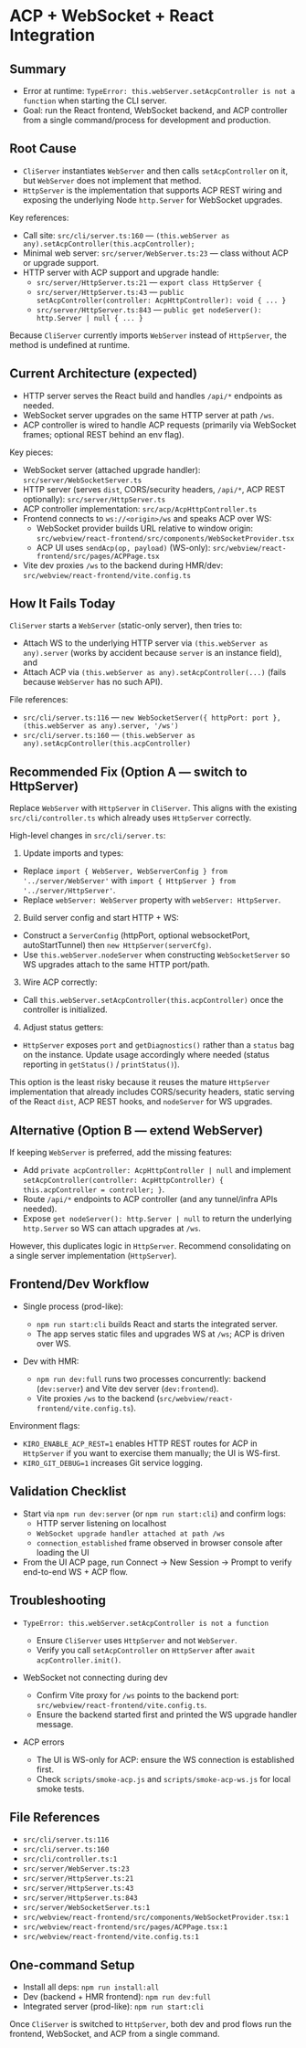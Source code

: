 # ACP + WebSocket + React Integration

## Summary

- Error at runtime: `TypeError: this.webServer.setAcpController is not a function` when starting the CLI server.
- Goal: run the React frontend, WebSocket backend, and ACP controller from a single command/process for development and production.

## Root Cause

- `CliServer` instantiates `WebServer` and then calls `setAcpController` on it, but `WebServer` does not implement that method.
- `HttpServer` is the implementation that supports ACP REST wiring and exposing the underlying Node `http.Server` for WebSocket upgrades.

Key references:

- Call site: `src/cli/server.ts:160` — `(this.webServer as any).setAcpController(this.acpController);`
- Minimal web server: `src/server/WebServer.ts:23` — class without ACP or upgrade support.
- HTTP server with ACP support and upgrade handle:
  - `src/server/HttpServer.ts:21` — `export class HttpServer {`
  - `src/server/HttpServer.ts:43` — `public setAcpController(controller: AcpHttpController): void { ... }`
  - `src/server/HttpServer.ts:843` — `public get nodeServer(): http.Server | null { ... }`

Because `CliServer` currently imports `WebServer` instead of `HttpServer`, the method is undefined at runtime.

## Current Architecture (expected)

- HTTP server serves the React build and handles `/api/*` endpoints as needed.
- WebSocket server upgrades on the same HTTP server at path `/ws`.
- ACP controller is wired to handle ACP requests (primarily via WebSocket frames; optional REST behind an env flag).

Key pieces:

- WebSocket server (attached upgrade handler): `src/server/WebSocketServer.ts`
- HTTP server (serves `dist`, CORS/security headers, `/api/*`, ACP REST optionally): `src/server/HttpServer.ts`
- ACP controller implementation: `src/acp/AcpHttpController.ts`
- Frontend connects to `ws://<origin>/ws` and speaks ACP over WS:
  - WebSocket provider builds URL relative to window origin: `src/webview/react-frontend/src/components/WebSocketProvider.tsx`
  - ACP UI uses `sendAcp(op, payload)` (WS-only): `src/webview/react-frontend/src/pages/ACPPage.tsx`
- Vite dev proxies `/ws` to the backend during HMR/dev: `src/webview/react-frontend/vite.config.ts`

## How It Fails Today

`CliServer` starts a `WebServer` (static-only server), then tries to:

- Attach WS to the underlying HTTP server via `(this.webServer as any).server` (works by accident because `server` is an instance field), and
- Attach ACP via `(this.webServer as any).setAcpController(...)` (fails because `WebServer` has no such API).

File references:

- `src/cli/server.ts:116` — `new WebSocketServer({ httpPort: port }, (this.webServer as any).server, '/ws')`
- `src/cli/server.ts:160` — `(this.webServer as any).setAcpController(this.acpController)`

## Recommended Fix (Option A — switch to HttpServer)

Replace `WebServer` with `HttpServer` in `CliServer`. This aligns with the existing `src/cli/controller.ts` which already uses `HttpServer` correctly.

High-level changes in `src/cli/server.ts`:

1) Update imports and types:

- Replace `import { WebServer, WebServerConfig } from '../server/WebServer'` with `import { HttpServer } from '../server/HttpServer'`.
- Replace `webServer: WebServer` property with `webServer: HttpServer`.

2) Build server config and start HTTP + WS:

- Construct a `ServerConfig` (httpPort, optional websocketPort, autoStartTunnel) then `new HttpServer(serverCfg)`.
- Use `this.webServer.nodeServer` when constructing `WebSocketServer` so WS upgrades attach to the same HTTP port/path.

3) Wire ACP correctly:

- Call `this.webServer.setAcpController(this.acpController)` once the controller is initialized.

4) Adjust status getters:

- `HttpServer` exposes `port` and `getDiagnostics()` rather than a `status` bag on the instance. Update usage accordingly where needed (status reporting in `getStatus()` / `printStatus()`).

This option is the least risky because it reuses the mature `HttpServer` implementation that already includes CORS/security headers, static serving of the React `dist`, ACP REST hooks, and `nodeServer` for WS upgrades.

## Alternative (Option B — extend WebServer)

If keeping `WebServer` is preferred, add the missing features:

- Add `private acpController: AcpHttpController | null` and implement `setAcpController(controller: AcpHttpController) { this.acpController = controller; }`.
- Route `/api/*` endpoints to ACP controller (and any tunnel/infra APIs needed).
- Expose `get nodeServer(): http.Server | null` to return the underlying `http.Server` so WS can attach upgrades at `/ws`.

However, this duplicates logic in `HttpServer`. Recommend consolidating on a single server implementation (`HttpServer`).

## Frontend/Dev Workflow

- Single process (prod-like):
  - `npm run start:cli` builds React and starts the integrated server.
  - The app serves static files and upgrades WS at `/ws`; ACP is driven over WS.

- Dev with HMR:
  - `npm run dev:full` runs two processes concurrently: backend (`dev:server`) and Vite dev server (`dev:frontend`).
  - Vite proxies `/ws` to the backend (`src/webview/react-frontend/vite.config.ts`).

Environment flags:

- `KIRO_ENABLE_ACP_REST=1` enables HTTP REST routes for ACP in `HttpServer` if you want to exercise them manually; the UI is WS-first.
- `KIRO_GIT_DEBUG=1` increases Git service logging.

## Validation Checklist

- Start via `npm run dev:server` (or `npm run start:cli`) and confirm logs:
  - HTTP server listening on localhost
  - `WebSocket upgrade handler attached at path /ws`
  - `connection_established` frame observed in browser console after loading the UI
- From the UI ACP page, run Connect → New Session → Prompt to verify end-to-end WS + ACP flow.

## Troubleshooting

- `TypeError: this.webServer.setAcpController is not a function`
  - Ensure `CliServer` uses `HttpServer` and not `WebServer`.
  - Verify you call `setAcpController` on `HttpServer` after `await acpController.init()`.

- WebSocket not connecting during dev
  - Confirm Vite proxy for `/ws` points to the backend port: `src/webview/react-frontend/vite.config.ts`.
  - Ensure the backend started first and printed the WS upgrade handler message.

- ACP errors
  - The UI is WS-only for ACP: ensure the WS connection is established first.
  - Check `scripts/smoke-acp.js` and `scripts/smoke-acp-ws.js` for local smoke tests.

## File References

- `src/cli/server.ts:116`
- `src/cli/server.ts:160`
- `src/cli/controller.ts:1`
- `src/server/WebServer.ts:23`
- `src/server/HttpServer.ts:21`
- `src/server/HttpServer.ts:43`
- `src/server/HttpServer.ts:843`
- `src/server/WebSocketServer.ts:1`
- `src/webview/react-frontend/src/components/WebSocketProvider.tsx:1`
- `src/webview/react-frontend/src/pages/ACPPage.tsx:1`
- `src/webview/react-frontend/vite.config.ts:1`

## One-command Setup

- Install all deps: `npm run install:all`
- Dev (backend + HMR frontend): `npm run dev:full`
- Integrated server (prod-like): `npm run start:cli`

Once `CliServer` is switched to `HttpServer`, both dev and prod flows run the frontend, WebSocket, and ACP from a single command.

